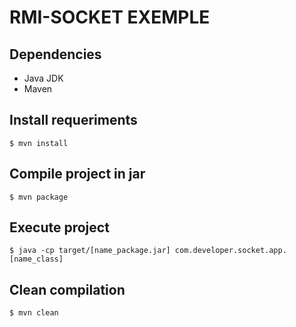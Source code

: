 # RMI-SOCKET EXEMPLE

## Dependencies
* Java JDK 
* Maven

## Install requeriments
```
$ mvn install
```

## Compile project in jar
```
$ mvn package
```

## Execute project
```
$ java -cp target/[name_package.jar] com.developer.socket.app.[name_class]

```

## Clean compilation
```
$ mvn clean
```